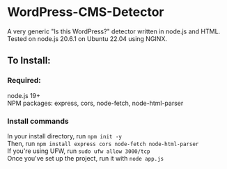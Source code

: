 # WordPress-CMS-Detector
A very generic "Is this WordPress?" detector written in node.js and HTML. Tested on node.js 20.6.1 on Ubuntu 22.04 using NGINX.

## To Install:

### Required:
node.js 19+<br>
NPM packages: express, cors, node-fetch, node-html-parser<br>

### Install commands

In your install directory, run ```npm init -y```<br>
Then, run ```npm install express cors node-fetch node-html-parser```<br>
If you're using UFW, run ```sudo ufw allow 3000/tcp```<br>
Once you've set up the project, run it with ```node app.js```<br>

